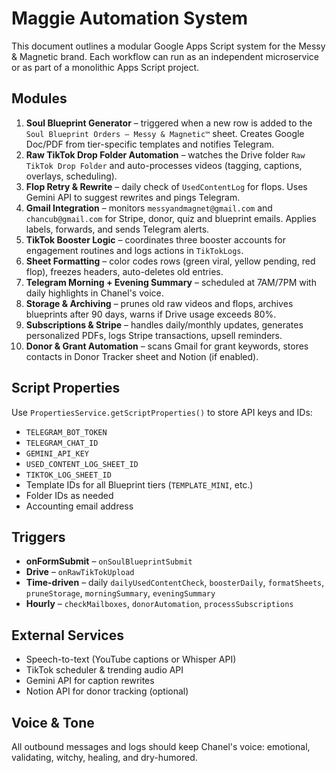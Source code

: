 # Maggie Automation System

This document outlines a modular Google Apps Script system for the Messy & Magnetic brand. Each workflow can run as an independent microservice or as part of a monolithic Apps Script project.

## Modules

1. **Soul Blueprint Generator** – triggered when a new row is added to the `Soul Blueprint Orders – Messy & Magnetic™` sheet. Creates Google Doc/PDF from tier-specific templates and notifies Telegram.
2. **Raw TikTok Drop Folder Automation** – watches the Drive folder `Raw TikTok Drop Folder` and auto-processes videos (tagging, captions, overlays, scheduling).
3. **Flop Retry & Rewrite** – daily check of `UsedContentLog` for flops. Uses Gemini API to suggest rewrites and pings Telegram.
4. **Gmail Integration** – monitors `messyandmagnet@gmail.com` and `chancub@gmail.com` for Stripe, donor, quiz and blueprint emails. Applies labels, forwards, and sends Telegram alerts.
5. **TikTok Booster Logic** – coordinates three booster accounts for engagement routines and logs actions in `TikTokLogs`.
6. **Sheet Formatting** – color codes rows (green viral, yellow pending, red flop), freezes headers, auto-deletes old entries.
7. **Telegram Morning + Evening Summary** – scheduled at 7AM/7PM with daily highlights in Chanel's voice.
8. **Storage & Archiving** – prunes old raw videos and flops, archives blueprints after 90 days, warns if Drive usage exceeds 80%.
9. **Subscriptions & Stripe** – handles daily/monthly updates, generates personalized PDFs, logs Stripe transactions, upsell reminders.
10. **Donor & Grant Automation** – scans Gmail for grant keywords, stores contacts in Donor Tracker sheet and Notion (if enabled).

## Script Properties
Use `PropertiesService.getScriptProperties()` to store API keys and IDs:

- `TELEGRAM_BOT_TOKEN`
- `TELEGRAM_CHAT_ID`
- `GEMINI_API_KEY`
- `USED_CONTENT_LOG_SHEET_ID`
- `TIKTOK_LOG_SHEET_ID`
- Template IDs for all Blueprint tiers (`TEMPLATE_MINI`, etc.)
- Folder IDs as needed
- Accounting email address

## Triggers

- **onFormSubmit** – `onSoulBlueprintSubmit`
- **Drive** – `onRawTikTokUpload`
- **Time-driven** – daily `dailyUsedContentCheck`, `boosterDaily`, `formatSheets`, `pruneStorage`, `morningSummary`, `eveningSummary`
- **Hourly** – `checkMailboxes`, `donorAutomation`, `processSubscriptions`

## External Services

- Speech-to-text (YouTube captions or Whisper API)
- TikTok scheduler & trending audio API
- Gemini API for caption rewrites
- Notion API for donor tracking (optional)

## Voice & Tone
All outbound messages and logs should keep Chanel's voice: emotional, validating, witchy, healing, and dry-humored.

